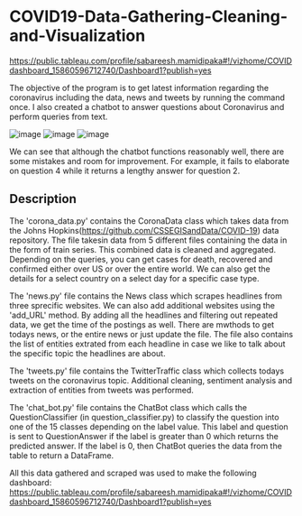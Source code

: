 # COVID19-Data-Gathering-Cleaning-and-Visualization

https://public.tableau.com/profile/sabareesh.mamidipaka#!/vizhome/COVIDdashboard_15860596712740/Dashboard1?publish=yes

The objective of the program is to get latest information regarding the coronavirus including the data, news and tweets by running the command once. I also created a chatbot to answer questions about Coronavirus and perform queries from text.

![image](https://user-images.githubusercontent.com/25951391/80550709-cbb46e80-8975-11ea-8192-1838f58bbbed.png)
![image](https://user-images.githubusercontent.com/25951391/80550770-00282a80-8976-11ea-9c6b-463e2b941786.png)
![image](https://user-images.githubusercontent.com/25951391/80550649-99a30c80-8975-11ea-8fb2-f5dc0ac9da37.png)

We can see that although the chatbot functions reasonably well, there are some mistakes and room for improvement. For example, it fails to elaborate on question 4 while it returns a lengthy answer for question 2.

## Description 

The 'corona_data.py' contains the CoronaData class which takes data from the Johns Hopkins(https://github.com/CSSEGISandData/COVID-19) data repository. The file takesin data from 5 different files containing the data in the form of train series. This combined data is cleaned and aggregated. Depending on the queries, you can get cases for death, recovered and confirmed either over US or over the entire world. We can also get the details for a select country on a select day for a specific case type.

The 'news.py' file contains the News class which scrapes headlines from three sprecific websites. We can also add additional websites using the 'add_URL' method. By adding all the headlines and filtering out repeated data, we get the time of the postings as well. There are mwthods to get todays news, or the entire news or just update the file. The file also contains the list of entities extrated from each headline in case we like to talk about the specific topic the headlines are about.

The 'tweets.py' file contains the TwitterTraffic class which collects todays tweets on the coronavirus topic. Additional cleaning,  sentiment analysis and extraction of entities from tweets was performed.

The 'chat_bot.py' file contains the ChatBot class which calls the QuestionClassifier (in question_classifier.py) to classify the question into one of the 15 classes depending on the label value. This label and question is sent to QuestionAnswer if the label is greater than 0 which returns the predicted answer. If the label is 0, then ChatBot queries the data from the table to return  a DataFrame. 

All this data gathered and scraped was used to make the following dashboard:
https://public.tableau.com/profile/sabareesh.mamidipaka#!/vizhome/COVIDdashboard_15860596712740/Dashboard1?publish=yes

